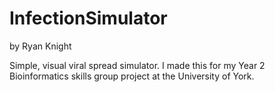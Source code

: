 # InfectionSimulator
by Ryan Knight

Simple, visual viral spread simulator. I made this for my Year 2 Bioinformatics skills group project at the University of York.
